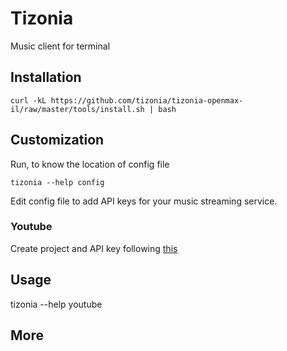 # Tizonia
Music client for terminal

## Installation
```
curl -kL https://github.com/tizonia/tizonia-openmax-il/raw/master/tools/install.sh | bash
```

## Customization
Run, to know the location of config file
```
tizonia --help config
```

Edit config file to add API keys for your music streaming service.

### Youtube
Create project and API key following [this](https://developers.google.com/youtube/v3/getting-started)

## Usage
tizonia --help youtube

## More



